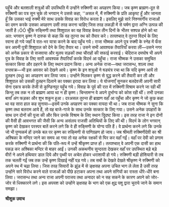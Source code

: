 पहुँचे और बलशाली शत्रुओं की उपस्थिति में उन्होंने रुक्मिणी का अपहरण किया। जब कृष्ण ब्राह्मण-दूत से रुक्मिणी का पत्र सुन चुके तो भगवान् ने उससे कहा, ''असल में, मैं रुक्मिणी के प्रति आकृष्ट हूँ और जानता हूँ कि उसका भाई रुक्मी मेरे साथ उसके विवाह का विरोध करता है। इसलिए मुझे सारे निश्नवर्गीय राजाओं का दमन करके उसका अपहरण उसी तरह करना चाहिए जिस तरह लकड़ी में से घर्षण द्वारा अग्नि उत्पन्न की जाती है।ÓÓ चूँकि रुकि्मणी तथा शिशुपाल का यह विवाह केवल तीन दिनों के भीतर सश्पन्न होने को था अत: भगवान् कृष्ण ने दारुक से कहा कि वह तुरन्त रथ को तैयार करे। तत्पश्चात् वे तुरन्त विदर्भ के लिए रवाना हो गये जहाँ वे रात-भर यात्रा करने के बाद पहुँच गये। राजा भीष्मक अपने पुत्र रुक्मी के स्नेह में फँस कर अपनी पुत्री शिशुपाल को देने के लिए तैयार था। उसने सभी आवश्यक तैयारियाँ करवा लीं—उसने नगर को अनेक प्रकार से सजवाया और मुलय सड़कों तथा चौराहों की सफाई करवाई। चेदिराज दमघोष भी अपने पुत्र के विवाह के लिए सारी आवश्यक तैयारियाँ करके विदर्भ आ पहुँचा। राजा भीष्मक ने उसका समुचित सत्कार किया और ठहरने के लिए स्थान प्रदान किया। अन्य अनेक राजा—यथा जरासन्ध, शाल्व तथा दन्तवक्र—भी इस अवसर को देखने आये। कृष्ण के इन शत्रुओं ने षड्यंत्र रचा था कि यदि कृष्ण आयें तो दुलहन (वधू) का अपहरण कर लिया जाय। उन्होंने मिलकर कृष्ण से युद्ध करने की तैयारी कर ली और शिशुपाल को उसकी दुलहन दिलाने का पक्का इरादा कर लिया। ये योजनाएँ सुनकर बलदेवजी अपनी सारी सेना एकत्र करके तेजी से कुण्डिनपुर पहुँच गये। विवाह के पूर्व की रात में रुक्मिणी विश्राम करने जा रही थीं किन्तु तब तक न तो ब्राह्मण आया था न ही कृष्ण। चिन्तामग्न वे अपने दुर्भाग्य को कोस रही थीं। तभी उनका बायाँ अंग फड़का और शुभ शकुन हुआ। दरअसल तुरन्त ही ब्राह्मण वहाँ आ पहुँचा और कृष्ण ने जो कुछ कहा था वह सारा हाल कह सुनाया—इसमें उनके अपहरण का पक्का वायदा भी था। जब राजा भीष्मक ने सुना कि कृष्ण तथा बलराम आये हैं, तो वह बाजे-गाजे के साथ उनके सत्कार के लिए गया। उसने अनेक उपहारों के साथ उन दोनों की पूजा की और फिर उनके विश्राम के लिए स्थान निॢदष्ट किया। इस तरह राजा ने इन दोनों की वैसी ही आवभगत की जैसी कि अन्य असंलय राजसी अतिथियों के लिए की थी। विदर्भ के लोग भगवान् कृष्ण को देखकर परस्पर बातें करने लगे कि वे ही रुकि्मणी के योग्य पति हैं। वे प्रार्थना करने लगे कि उनके जो भी पुण्यकर्म हों उनके बल पर कृष्ण का रुकि्मणी से पाणिग्रहण हो जाय। जब श्रीमती रुक्मिणीदेवी का श्री अश्बिका के मन्दिर जाने का समय आ गया तो वह अनेक रक्षकों से घिर कर वहाँ गईं। वहाँ पर देवी को प्रणाम करके रुक्मिणी ने प्रार्थना की कि पति-रूप में उन्हें श्रीकृष्ण प्राप्त हों। तत्पश्चात् वे अपनी एक दासी का हाथ पकड़ कर अश्बिका मन्दिर से बाहर आईं। उनकी अकथनीय सुन्दरता देखकर वहाँ पर उपस्थित बड़े बड़े वीरों ने अपने हथियार डाल दिये और पृथ्वी पर अचेत होकर धराशायी हो गये। रुक्मिणी बड़ी होशियारी से तब तक चलती गईं जब तक उन्हें कृष्ण दिखाई नहीं पड़ गये। तब सबों के देखते देखते श्रीकृष्ण ने रुक्मिणी को अपने रथ में चढ़ा लिया। जिस तरह सियारों के झुंड में से ङ्क्षसह अपना उचित भाग ले लेता है उसी तरह उन्होंने सारे विरोध करने वाले राजाओं को पीछे हटाकर अपना तथा अपने संगियों का रास्ता धीरे-धीरे बना लिया। जरासन्ध तथा अन्य राजा अपनी पराजय तथा अनादर को न सह सकने के कारण अपने को जोर-जोर से धिक्कारने लगे। इस अपयश को उन्होंने ङ्क्षसह के भाग को एक क्षुद्र पशु द्वारा चुराये जाने के समान समझा।  

**श्रीशुक उवाच** 